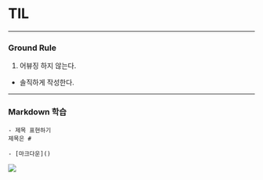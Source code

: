 # TIL

---
### Ground Rule

1. 어뷰징 하지 않는다.
  - 솔직하게 작성한다.


  ---

  ### Markdown 학습
    - 제목 표현하기
    제목은 #

    - [마크다운]()
    
    
![](C:\Users\multicampus\Downloads\93345_312029_1841.jpg)
